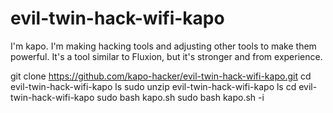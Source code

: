 # evil-twin-hack-wifi-kapo
I'm kapo. I'm making hacking tools and adjusting other tools to make them powerful. It's a tool similar to Fluxion, but it's stronger and from experience.


git clone https://github.com/kapo-hacker/evil-twin-hack-wifi-kapo.git
cd evil-twin-hack-wifi-kapo
ls
sudo unzip evil-twin-hack-wifi-kapo
ls
cd evil-twin-hack-wifi-kapo
sudo bash kapo.sh
sudo bash kapo.sh -i
